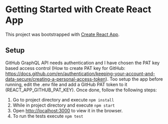 # Getting Started with Create React App

This project was bootstrapped with [Create React App](https://github.com/facebook/create-react-app).

## Setup
GitHub GraphQL API needs authentication and I have chosen the PAT key based access control (How to create PAT key for GitHub: https://docs.github.com/en/authentication/keeping-your-account-and-data-secure/creating-a-personal-access-token). Too setup the app before running, edit the .env file and add a GitHub PAT token to it (REACT_APP_GITHUB_PAT_KEY). Once done, follow the following steps:

1. Go to project directory and execute `npm install`
2. While in project directory and execute `npm start`
3. Open [http://localhost:3000](http://localhost:3000) to view it in the browser.
4. To run the tests execute `npm test`
